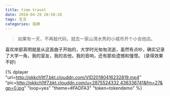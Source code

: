 ```yaml
---
title: time travel
date: 2018-04-29 20:50:28
tags: 生活
categories: 指弹
---
```


>如果有一天，不再敲代码，就去一家山清水秀的小城市开个小吉他店。

<!--more-->

喜欢岸部真明就是从这首曲子开始的，大学时光匆匆流逝，虽然有点吵，确实记录了大学一角，我的室友，我的吉他，我的音响，还有那些遗憾和憧憬。
(录得效果不好)

{% dplayer "url=http://pkkch1tf7.bkt.clouddn.com/VID20180416232819.mp4"  "pic=http://pkkch1tf7.bkt.clouddn.com/u=2875524332,436336741&fm=27&gp=0.jpg" "loop=yes" "theme=#FADFA3"  "token=tokendemo" %}
